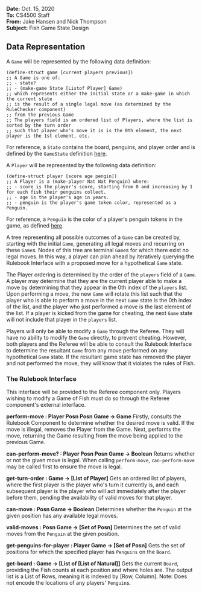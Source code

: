 **Date:** Oct. 15, 2020  
**To:** CS4500 Staff  
**From:** Jake Hansen and Nick Thompson  
**Subject:** Fish Game State Design  

## Data Representation
A `Game` will be represented by the following data definition:
```racket
(define-struct game [current players previous])
;; A Game is one of:
;; - state?
;; - (make-game State [Listof Player] Game)
;; which represents either the initial state or a make-game in which the current state
;; is the result of a single legal move (as determined by the RuleChecker component)
;; from the previous Game
;; The players field is an ordered list of Players, where the list is sorted by the turn order
;; such that player who's move it is is the 0th element, the next player is the 1st element, etc.

```

For reference, a `State` contains the board, penguins, and player order and is defined by the `GameState` definition [here](https://github.ccs.neu.edu/CS4500-F20/mineola/blob/d571d121112cb572348bca4ce207a4b236783f20/Fish/Common/state.rkt#L25-L34).

A `Player` will be represented by the following data definition:
```racket
(define-struct player [score age pengin])
;; A Player is a (make-player Nat Nat Penguin) where:
;; - score is the player's score, starting from 0 and increasing by 1 for each fish their penguins collect.
;; - age is the player's age in years.
;; - penguin is the player's game token color, represented as a Penguin.
```

For reference, a `Penguin` is the color of a player's penguin tokens in the game, as defined [here](https://github.ccs.neu.edu/CS4500-F20/mineola/blob/dc8e3a9aaee490b05e3f893d9809ed925781f6bd/Fish/Common/penguin.rkt#L21).

A tree representing all possible outcomes of a `Game` can be created by, starting with the initial `Game`, generating all legal moves and recurring on these `Game`s. Nodes of this tree are terminal `Game`s for which there exist no legal moves. In this way, a player can plan ahead by iteratively querying the Rulebook Interface with a proposed move for a hypothetical `Game` state.

The Player ordering is determined by the order of the `players` field of a `Game`. A player may determine that they are the current player able to make a move by determining that they appear in the 0th index of the `players` list. Upon performing a move, the new `Game` will rotate this list such that the player who is able to perform a move in the next `Game` state is the 0th index of the list, and the player who just performed a move is the last element of the list. If a player is kicked from the game for cheating, the next `Game` state will not include that player in the `players` list.

Players will only be able to modify a `Game` through the Referee. They will have no ability to modify the `Game` directly, to prevent cheating. However, both players and the Referee will be able to consult the Rulebook Interface to determine the resultant `Game` from any move performed on any hypothetical `Game` state. If the resultant game state has removed the player and not performed the move, they will know that it violates the rules of Fish.

### The Rulebook Interface
This interface will be provided to the Referee component only. Players wishing to modify a Game of Fish must do so through the Referee component's external interface.

**perform-move : Player Posn Posn Game -> Game**
Firstly, consults the Rulebook Component to determine whether the desired move is valid. If the move is illegal, removes the Player from the Game.
Next, performs the move, returning the Game resulting from the move being applied to the previous Game.

**can-perform-move? : Player Posn Posn Game -> Boolean**
Returns whether or not the given move is legal. When calling `perform-move`, `can-perform-move` may be called first to ensure the move is legal.

**get-turn-order : Game -> \[List of Player\]**
Gets an ordered list of players, where the first player is the player who's turn it currently is, and each subsequent player is the player who will act immediately after the player before them, pending the availability of valid moves for that player.

**can-move : Posn Game -> Boolean**
Determines whether the `Penguin` at the given position has any available legal moves.

**valid-moves : Posn Game -> \[Set of Posn\]**
Determines the set of valid moves from the `Penguin` at the given position.

**get-penguins-for-player : Player Game -> \[Set of Posn\]**
Gets the set of positions for which the specified player has `Penguins` on the `Board`.

**get-board : Game -> \[List of \[List of Natural\]\]**
Gets the current `Board`, providing the Fish counts at each position and where holes are.
The output list is a List of Rows, meaning it is indexed by \[Row, Column\].
Note: Does not encode the locations of any players' `Penguin`s.

